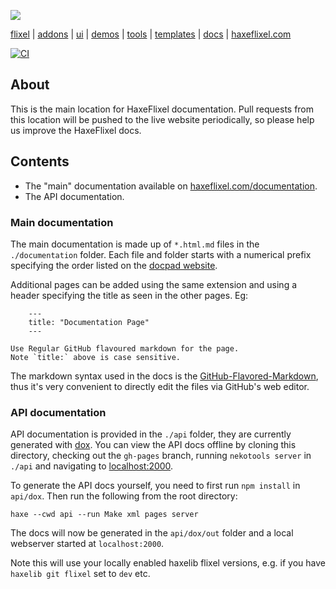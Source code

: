 ![](https://raw.github.com/HaxeFlixel/haxeflixel.com/master/src/files/images/flixel-logos/flixel-docs.png)

[flixel](https://github.com/HaxeFlixel/flixel) | [addons](https://github.com/HaxeFlixel/flixel-addons) | [ui](https://github.com/HaxeFlixel/flixel-ui) | [demos](https://github.com/HaxeFlixel/flixel-demos) | [tools](https://github.com/HaxeFlixel/flixel-tools) | [templates](https://github.com/HaxeFlixel/flixel-templates) | [docs](https://github.com/HaxeFlixel/flixel-docs) | [haxeflixel.com](https://github.com/HaxeFlixel/haxeflixel.com)

[![CI](https://img.shields.io/github/actions/workflow/status/HaxeFlixel/flixel-docs/main.yml?branch=master&logo=github)](https://github.com/HaxeFlixel/flixel-docs/actions?query=workflow%3ACI)

## About

This is the main location for HaxeFlixel documentation. Pull requests from this location will be pushed to the live website periodically, so please help us improve the HaxeFlixel docs.

## Contents

* The "main" documentation available on [haxeflixel.com/documentation](https://haxeflixel.com/documentation).
* The API documentation.

### Main documentation

The main documentation is made up of `*.html.md` files in the `./documentation` folder. Each file and folder starts with a numerical prefix specifying the order listed on the [docpad website](https://github.com/HaxeFlixel/haxeflixel.com).

Additional pages can be added using the same extension and using a header specifying the title as seen in the other pages. Eg:
```
	---
	title: "Documentation Page"
	---
```	
	Use Regular GitHub flavoured markdown for the page.
	Note `title:` above is case sensitive.

The markdown syntax used in the docs is the  [GitHub-Flavored-Markdown](https://help.github.com/articles/github-flavored-markdown), thus it's very convenient to directly edit the files via GitHub's web editor. 

### API documentation
	
API documentation is provided in the `./api` folder, they are currently generated with [dox](https://github.com/HaxeFoundation/dox). You can view the API docs offline by cloning this directory, checking out the `gh-pages` branch, running `nekotools server` in `./api` and navigating to [localhost:2000](http://localhost:2000/).

To generate the API docs yourself, you need to first run `npm install` in `api/dox`. Then run the following from the root directory:

```
haxe --cwd api --run Make xml pages server
```

The docs will now be generated in the `api/dox/out` folder and a local webserver started at `localhost:2000`.

Note this will use your locally enabled haxelib flixel versions, e.g. if you have `haxelib git flixel` set to `dev` etc.

